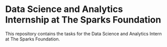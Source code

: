 # Data Science and Analytics Internship at The Sparks Foundation

This repository contains the tasks for the Data Science and Analytics Intern at The Sparks Foundation.
